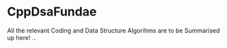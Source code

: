 # CppDsaFundae

All the relevant Coding and Data Structure Algorihms are to be Summarised up here!
..
